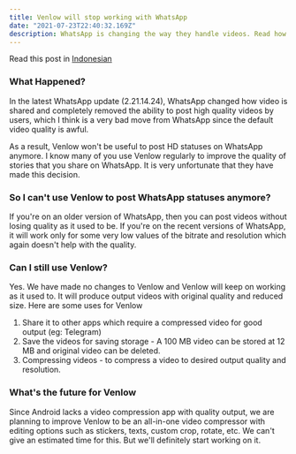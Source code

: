 ```yaml
---
title: Venlow will stop working with WhatsApp
date: "2021-07-23T22:40:32.169Z"
description: WhatsApp is changing the way they handle videos. Read how it will impact Venlow and it's users.
---
```


Read this post in [Indonesian](/venlow-whatsapp-update-id)

### What Happened?

In the latest WhatsApp update (2.21.14.24), WhatsApp changed how video is shared and completely removed the ability to post high quality videos by users, which I think is a very bad move from WhatsApp since the default video quality is awful.

As a result, Venlow won't be useful to post HD statuses on WhatsApp anymore. I know many of you use Venlow regularly to improve the quality of stories that you share on WhatsApp. It is very unfortunate that they have made this decision. 

### So I can't use Venlow to post WhatsApp statuses anymore?

If you're on an older version of WhatsApp, then you can post videos without losing quality as it used to be. If you're on the recent versions of WhatsApp, it will work only for some very low values of the bitrate and resolution which again doesn't help with the quality.

### Can I still use Venlow?

Yes. We have made no changes to Venlow and Venlow will keep on working as it used to. It will produce output videos with original quality and reduced size. Here are some uses for Venlow

1. Share it to other apps which require a compressed video for good output (eg: Telegram)
2. Save the videos for saving storage - A 100 MB video can be stored at 12 MB and original video can be deleted. 
3. Compressing videos - to compress a video to desired output quality and resolution. 

### What's the future for Venlow

Since Android lacks a video compression app with quality output, we are planning to improve Venlow to be an all-in-one video compressor with editing options such as stickers, texts, custom crop, rotate, etc. We can't give an estimated time for this. But we'll definitely start working on it.
